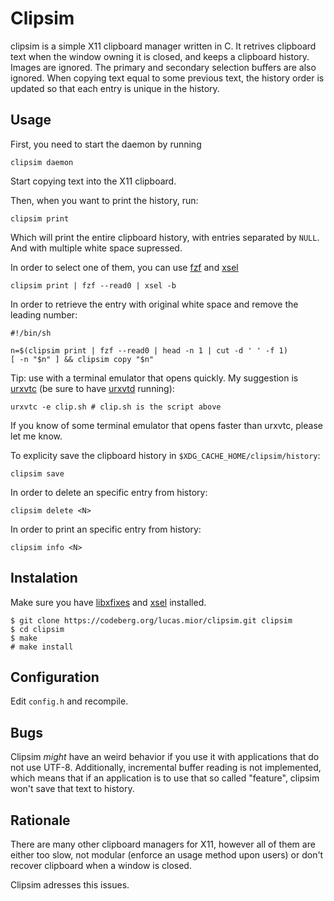 # Clipsim

clipsim is a simple X11 clipboard manager written in C.
It retrives clipboard text when the window owning it is closed,
and keeps a clipboard history.
Images are ignored.
The primary and secondary selection buffers are also ignored.
When copying text equal to some previous text, the history order
is updated so that each entry is unique in the history.

## Usage

First, you need to start the daemon by running
```
clipsim daemon
```

Start copying text into the X11 clipboard.

Then, when you want to print the history, run:
```
clipsim print
```

Which will print the entire clipboard history,
with entries separated by `NULL`.
And with multiple white space supressed.

In order to select one of them, you can use
[fzf](https://github.com/junegunn/fzf)
and [xsel](https://github.com/kfish/xsel)
```
clipsim print | fzf --read0 | xsel -b
```

In order to retrieve the entry with original white space and
remove the leading number:

```
#!/bin/sh

n=$(clipsim print | fzf --read0 | head -n 1 | cut -d ' ' -f 1)
[ -n "$n" ] && clipsim copy "$n"
```

Tip: use with a terminal emulator that opens quickly.
My suggestion is [urxvtc](https://linux.die.net/man/1/urxvtc)
(be sure to have [urxvtd](https://linux.die.net/man/1/urxvtd) running):

```
urxvtc -e clip.sh # clip.sh is the script above
```
If you know of some terminal emulator that opens faster than urxvtc,
please let me know.

To explicity save the clipboard history in `$XDG_CACHE_HOME/clipsim/history`:
```
clipsim save
```

In order to delete an specific entry from history:
```
clipsim delete <N>
```

In order to print an specific entry from history:
```
clipsim info <N>
```

## Instalation
Make sure you have [libxfixes](https://gitlab.freedesktop.org/xorg/lib/libxfixes)
and [xsel](https://github.com/kfish/xsel) installed.
```
$ git clone https://codeberg.org/lucas.mior/clipsim.git clipsim
$ cd clipsim
$ make
# make install
```

## Configuration
Edit `config.h` and recompile.

## Bugs
Clipsim *might* have an weird behavior if you use it with applications that do
not use UTF-8.
Additionally, incremental buffer reading is not implemented,
which means that if an application is to use that so called "feature",
clipsim won't save that text to history.

## Rationale
There are many other clipboard managers for X11,
however all of them are either too slow,
not modular (enforce an usage method upon users)
or don't recover clipboard when a window is closed.

Clipsim adresses this issues.
